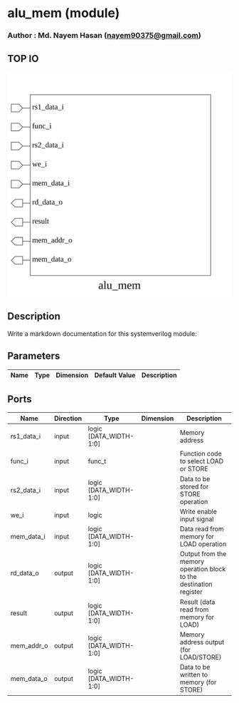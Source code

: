 # alu_mem (module)

### Author : Md. Nayem Hasan (nayem90375@gmail.com)

## TOP IO
<img src="./alu_mem_top.svg">

## Description

Write a markdown documentation for this systemverilog module:

## Parameters
|Name|Type|Dimension|Default Value|Description|
|-|-|-|-|-|

## Ports
|Name|Direction|Type|Dimension|Description|
|-|-|-|-|-|
|rs1_data_i|input|logic [DATA_WIDTH-1:0]||Memory address|
|func_i|input|func_t||Function code to select LOAD or STORE|
|rs2_data_i|input|logic [DATA_WIDTH-1:0]||Data to be stored for STORE operation|
|we_i|input|logic||Write enable input signal|
|mem_data_i|input|logic [DATA_WIDTH-1:0]||Data read from memory for LOAD operation|
|rd_data_o|output|logic [DATA_WIDTH-1:0]||Output from the memory operation block to the destination register|
|result|output|logic [DATA_WIDTH-1:0]||Result (data read from memory for LOAD)|
|mem_addr_o|output|logic [DATA_WIDTH-1:0]||Memory address output (for LOAD/STORE)|
|mem_data_o|output|logic [DATA_WIDTH-1:0]||Data to be written to memory (for STORE)|
